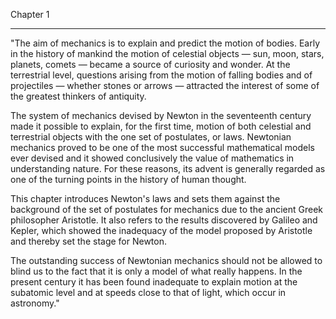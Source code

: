 Chapter 1

- - - -

"The aim of mechanics is to explain and predict the motion of bodies. Early in the history of mankind the motion of celestial objects — sun, moon, stars, planets, comets — became a source of curiosity and wonder. At the terrestrial level, questions arising from the motion of falling bodies and of projectiles — whether stones or arrows — attracted the interest of some of the greatest thinkers of antiquity.

The system of mechanics devised by Newton in the seventeenth century made it possible to explain, for the first time, motion of both celestial and terrestrial objects with the one set of postulates, or laws. Newtonian mechanics proved to be one of the most successful mathematical models ever devised and it showed conclusively the value of mathematics in understanding nature. For these reasons, its advent is generally regarded as one of the turning points in the history of human thought.

This chapter introduces Newton's laws and sets them against the background of the set of postulates for mechanics due to the ancient Greek philosopher Aristotle. It also refers to the results discovered by Galileo and Kepler, which showed the inadequacy of the model proposed by Aristotle and thereby set the stage for Newton.

The outstanding success of Newtonian mechanics should not be allowed to blind us to the fact that it is only a model of what really happens. In the present century it has been found inadequate to explain motion at the subatomic level and at speeds close to that of light, which occur in astronomy."
